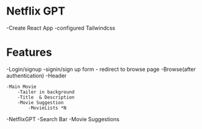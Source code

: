 # Netflix GPT

-Create React App
-configured Tailwindcss

# Features
-Login/signup
    -signin/sign up form
    - redirect to browse page
-Browse(after authentication)
    -Header

    -Main Movie
        -Tailer in background
        -Title  & Description
        -Movie Suggestion
            -MovieLists *N
-NetflixGPT
    -Search Bar
    -Movie Suggestions


